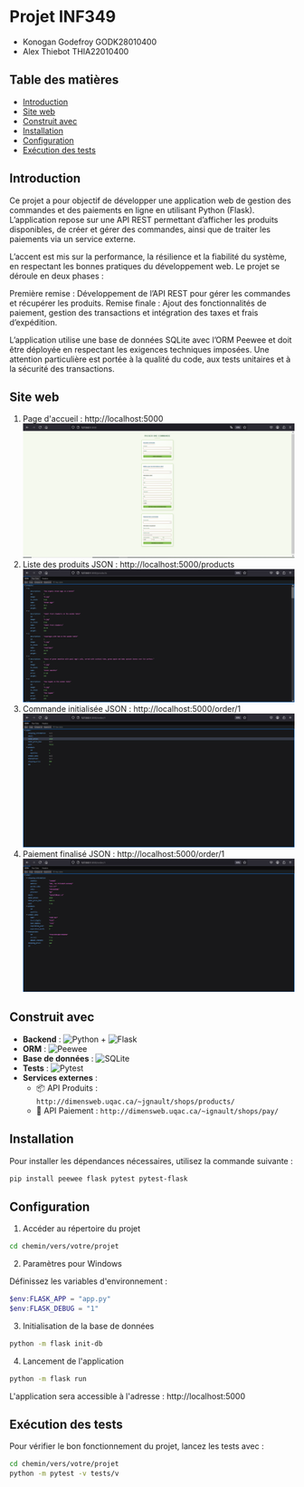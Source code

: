 # Projet INF349


- Konogan Godefroy GODK28010400 
- Alex Thiebot THIA22010400

## Table des matières
- [Introduction](#introduction)
- [Site web](#site-web)
- [Construit avec](#construit-avec)
- [Installation](#installation)
- [Configuration](#configuration)
- [Exécution des tests](#exécution-des-tests)


## Introduction
Ce projet a pour objectif de développer une application web de gestion des commandes et des paiements en ligne en utilisant Python (Flask). L’application repose sur une API REST permettant d’afficher les produits disponibles, de créer et gérer des commandes, ainsi que de traiter les paiements via un service externe.

L’accent est mis sur la performance, la résilience et la fiabilité du système, en respectant les bonnes pratiques du développement web. Le projet se déroule en deux phases :

Première remise : Développement de l’API REST pour gérer les commandes et récupérer les produits.
Remise finale : Ajout des fonctionnalités de paiement, gestion des transactions et intégration des taxes et frais d’expédition.

L’application utilise une base de données SQLite avec l’ORM Peewee et doit être déployée en respectant les exigences techniques imposées. Une attention particulière est portée à la qualité du code, aux tests unitaires et à la sécurité des transactions.

## Site web

1. Page d'accueil : http://localhost:5000
![Interface utilisateur](images/pageweb.PNG)
2. Liste des produits JSON : http://localhost:5000/products
![Interface utilisateur](images/products.PNG)
3. Commande initialisée JSON : http://localhost:5000/order/1
![Interface utilisateur](images/ordercreated.PNG)
5. Paiement finalisé JSON : http://localhost:5000/order/1 
![Interface utilisateur](images/payement.PNG)  

## Construit avec
- **Backend** : ![Python] + ![Flask]
- **ORM** : ![Peewee]
- **Base de données** : ![SQLite]
- **Tests** : ![Pytest]
- **Services externes** :
  - 📦 API Produits : `http://dimensweb.uqac.ca/~jgnault/shops/products/`
  - 💸 API Paiement : `http://dimensweb.uqac.ca/~ignault/shops/pay/`


## Installation

Pour installer les dépendances nécessaires, utilisez la commande suivante :

```bash
pip install peewee flask pytest pytest-flask
```

## Configuration
1. Accéder au répertoire du projet

```bash
cd chemin/vers/votre/projet
```

2. Paramètres pour Windows

Définissez les variables d'environnement :

```powershell
$env:FLASK_APP = "app.py"
$env:FLASK_DEBUG = "1"
```

3. Initialisation de la base de données

```bash
python -m flask init-db
```

4. Lancement de l'application
```bash
python -m flask run
```

L'application sera accessible à l'adresse : http://localhost:5000

## Exécution des tests

Pour vérifier le bon fonctionnement du projet, lancez les tests avec :

```bash
cd chemin/vers/votre/projet
python -m pytest -v tests/v
```





[Peewee]: https://img.shields.io/badge/Peewee-FF9900?logo=bitcoin&logoColor=white
[SQLite]: https://img.shields.io/badge/SQLite-25A768?logo=sqlite&logoColor=white
[Python]: https://img.shields.io/badge/Python-3776AB?logo=python&logoColor=fff
[Flask]: https://img.shields.io/badge/Flask-fff?logo=flask&logoColor=000
[Pytest]: https://img.shields.io/badge/Pytest-222?logo=pytest
